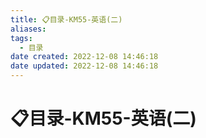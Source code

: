 ```yaml
---
title: 📋目录-KM55-英语(二)
aliases:
tags:
  - 目录
date created: 2022-12-08 14:46:18
date updated: 2022-12-08 14:46:18
---
```


# 📋目录-KM55-英语(二)

